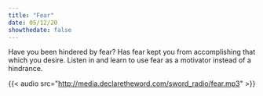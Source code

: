 ```yaml
---
title: "Fear"
date: 05/12/20
showthedate: false
---
```


Have you been hindered by fear? Has fear kept you from accomplishing that which you desire. Listen in and learn to use fear as a motivator instead of a hindrance.
<!--more-->

{{< audio src="http://media.declaretheword.com/sword_radio/fear.mp3" >}}